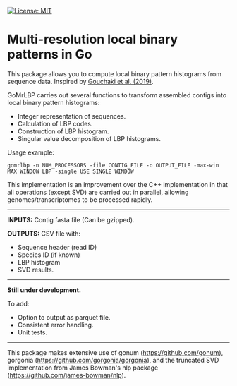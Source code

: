  [![License: MIT](https://img.shields.io/badge/License-MIT-yellow.svg)](https://opensource.org/licenses/MIT)

# Multi-resolution local binary patterns in Go

This package allows you to compute local binary pattern histograms from sequence data.
Inspired by [Gouchaki et al. (2019)](https://www.nature.com/articles/s41598-018-38197-9).

GoMrLBP carries out several functions to transform assembled contigs into local binary pattern histograms:
- Integer representation of sequences.
- Calculation of LBP codes.
- Construction of LBP histogram.
- Singular value decomposition of LBP histograms.

Usage example:
```
gomrlbp -n NUM_PROCESSORS -file CONTIG_FILE -o OUTPUT_FILE -max-win MAX WINDOW LBP -single USE SINGLE WINDOW
```
This implementation is an improvement over the C++ implementation in that all operations (except SVD) are carried out in parallel, allowing genomes/transcriptomes to be processed rapidly. 

----

**INPUTS:** Contig fasta file (Can be gzipped).

**OUTPUTS:** CSV file with:
- Sequence header (read ID)
- Species ID (if known)
- LBP histogram
- SVD results.

----

**Still under development.**

To add:
- Option to output as parquet file.
- Consistent error handling.
- Unit tests.

----

This package makes extensive use of gonum (https://github.com/gonum), gorgonia (https://github.com/gorgonia/gorgonia), and the truncated SVD implementation from James Bowman's nlp package (https://github.com/james-bowman/nlp).
